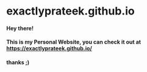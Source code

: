 # exactlyprateek.github.io
#### Hey there!
#### This is my Personal Website, you can check it out at https://exactlyprateek.github.io/
#### thanks ;)
